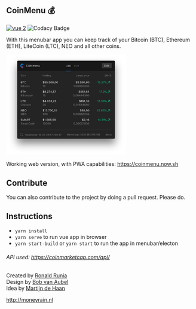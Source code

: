 ## CoinMenu :moneybag:


[![vue 2](https://img.shields.io/badge/vue-2-42b983.svg)](https://vuejs.org)
![Codacy Badge](https://api.codacy.com/project/badge/Grade/fd38be335a554ce08a6752dab1100cd3)


With this menubar app you can keep track of your Bitcoin (BTC), Ethereum (ETH), LiteCoin (LTC), NEO and all other coins.

<img src="https://raw.githubusercontent.com/RonaldR/CoinMenu/master/screenshot.png" width="320">

Working web version, with PWA capabilities:
https://coinmenu.now.sh


## Contribute

You can also contribute to the project by doing a pull request. Please do.  

## Instructions

- `yarn install`
- `yarn serve` to run vue app in browser
- `yarn start-build` or `yarn start` to run the app in menubar/electon

###### API used: https://coinmarketcap.com/api/  

Created by [Ronald Runia](https://github.com/RonaldR)  
Design by [Bob van Aubel](https://github.com/bobvaubel)  
Idea by [Martijn de Haan](https://github.com/martijndeh)  

http://moneyrain.nl
